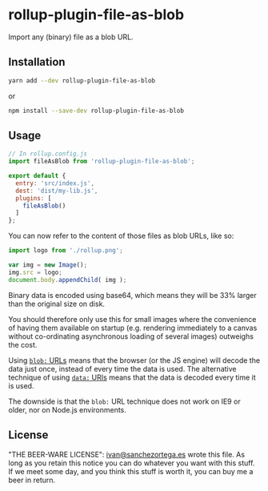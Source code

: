 # rollup-plugin-file-as-blob

Import any (binary) file as a blob URL.

## Installation

```bash
yarn add --dev rollup-plugin-file-as-blob
```
or
```bash
npm install --save-dev rollup-plugin-file-as-blob
```


## Usage

```js
// In rollup.config.js
import fileAsBlob from 'rollup-plugin-file-as-blob';

export default {
  entry: 'src/index.js',
  dest: 'dist/my-lib.js',
  plugins: [
    fileAsBlob()
  ]
};
```

You can now refer to the content of those files as blob URLs, like so:

```js
import logo from './rollup.png';

var img = new Image();
img.src = logo;
document.body.appendChild( img );
```

Binary data is encoded using base64, which means they will be 33% larger than the original size on disk.

You should therefore only use this for small images where the convenience of having
them available on startup (e.g. rendering immediately to a canvas without
co-ordinating asynchronous loading of several images) outweighs the cost.

Using [`blob:` URLs](http://caniuse.com/#search=Blob%20URLs) means that the browser
(or the JS engine) will decode the data just once, instead of every time the data
is used. The alternative technique of using [`data:` URIs](http://caniuse.com/#feat=datauri)
means that the data is decoded every time it is used.

The downside is that the `blob:` URL technique does not work on IE9 or older, nor
on Node.js environments.



## License

"THE BEER-WARE LICENSE":
<ivan@sanchezortega.es> wrote this file. As long as you retain this notice you
can do whatever you want with this stuff. If we meet some day, and you think
this stuff is worth it, you can buy me a beer in return.
